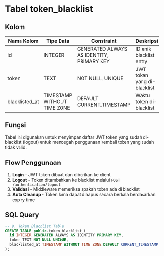 # Tabel token_blacklist

## Kolom

| Nama Kolom     | Tipe Data                   | Constraint                                | Deskripsi                   |
| -------------- | --------------------------- | ----------------------------------------- | --------------------------- |
| id             | INTEGER                     | GENERATED ALWAYS AS IDENTITY, PRIMARY KEY | ID unik blacklist entry     |
| token          | TEXT                        | NOT NULL, UNIQUE                          | JWT token yang di-blacklist |
| blacklisted_at | TIMESTAMP WITHOUT TIME ZONE | DEFAULT CURRENT_TIMESTAMP                 | Waktu token di-blacklist    |

## Fungsi

Tabel ini digunakan untuk menyimpan daftar JWT token yang sudah di-blacklist (logout) untuk mencegah penggunaan kembali token yang sudah tidak valid.

## Flow Penggunaan

1. **Login** - JWT token dibuat dan diberikan ke client
2. **Logout** - Token ditambahkan ke blacklist melalui `POST /authentication/logout`
3. **Validasi** - Middleware memeriksa apakah token ada di blacklist
4. **Auto Cleanup** - Token lama dapat dihapus secara berkala berdasarkan expiry time

## SQL Query

```sql
-- 9. Token Blacklist Table
CREATE TABLE public.token_blacklist (
  id INTEGER GENERATED ALWAYS AS IDENTITY PRIMARY KEY,
  token TEXT NOT NULL UNIQUE,
  blacklisted_at TIMESTAMP WITHOUT TIME ZONE DEFAULT CURRENT_TIMESTAMP
);
```
